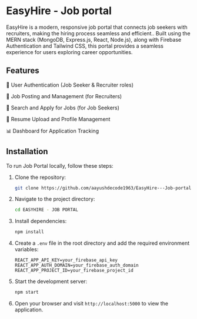 # EasyHire - Job portal 

EasyHire is a modern, responsive job portal that connects job seekers with recruiters, making the hiring process seamless and efficient.. Built using the MERN stack (MongoDB, Express.js, React, Node.js), along with Firebase Authentication and Tailwind CSS, this portal provides a seamless experience for users exploring career opportunities.

## Features

🔐 User Authentication (Job Seeker & Recruiter roles)

📝 Job Posting and Management (for Recruiters)

🔎 Search and Apply for Jobs (for Job Seekers)

📂 Resume Upload and Profile Management

📊 Dashboard for Application Tracking

## Installation

To run Job Portal locally, follow these steps:

1. Clone the repository:

   ```bash
   git clone https://github.com/aayushdecode1963/EasyHire---Job-portal.git

2. Navigate to the project directory:

   ```bash
   cd EASYHIRE - JOB PORTAL
   ```

3. Install dependencies:

   ```bash
   npm install
   ```

4. Create a `.env` file in the root directory and add the required environment variables:

   ```env
   REACT_APP_API_KEY=your_firebase_api_key
   REACT_APP_AUTH_DOMAIN=your_firebase_auth_domain
   REACT_APP_PROJECT_ID=your_firebase_project_id
   ```

5. Start the development server:

   ```bash
   npm start
   ```

6. Open your browser and visit `http://localhost:5000` to view the application.
